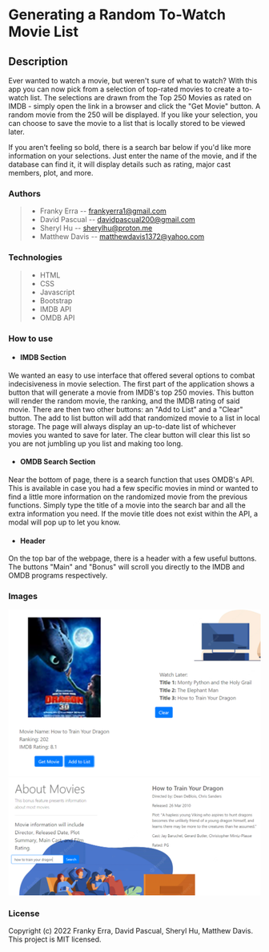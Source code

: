 # Generating a Random To-Watch Movie List 

## Description
Ever wanted to watch a movie, but weren't sure of what to watch? With this app you can now pick from a selection of top-rated movies to create a to-watch list. The selections are drawn from the Top 250 Movies as rated on IMDB - simply open the link in a browser and click the "Get Movie" button. A random movie from the 250 will be displayed. If you like your selection, you can choose to save the movie to a list that is locally stored to be viewed later. 

If you aren't feeling so bold, there is a search bar below if you'd like more information on your selections. Just enter the name of the movie, and if the database can find it, it will display details such as rating, major cast members, plot, and more. 

### Authors
>- Franky Erra --  frankyerra1@gmail.com
>- David Pascual
 -- davidpascual200@gmail.com
>- Sheryl Hu
 -- sherylhu@proton.me
>- Matthew Davis 
 -- matthewdavis1372@yahoo.com

### Technologies 
>- HTML
>- CSS
>- Javascript
>- Bootstrap
>- IMDB API
>- OMDB API

### How to use


- #### IMDB Section

We wanted an easy to use interface that offered several options to combat indecisiveness in movie selection. The first part of the application shows a button 
that will generate a movie from IMDB's top 250 movies. This button will render the random movie, the ranking, and the IMDB rating of said movie.
There are then two other buttons: an "Add to List" and a "Clear" button. The add to list button will add that randomized movie to a list in local storage.
The page will always display an up-to-date list of whichever movies you wanted to save for later. The clear button will clear this list so you are not jumbling 
up you list and making too long.

- #### OMDB Search Section

Near the bottom of page, there is a search function that uses OMDB's API. This is available in case you had a few specific movies in mind or wanted to find 
a little more information on the randomized movie from the previous functions. Simply type the title of a movie into the search bar and all the extra 
information you need. If the movie title does not exist within the API, a modal will pop up to let you know.
 
 - #### Header

On the top bar of the webpage, there is a header with a few useful buttons. The buttons "Main" and "Bonus" will scroll you directly to the IMDB and OMDB
programs respectively. 

### Images
![First screenshot of deployed app](./assets/images/screenshot1.PNG)
![Second screenshot of deployed app](./assets/images/screenshot2.PNG)

### License
Copyright (c) 2022 Franky Erra, David Pascual, Sheryl Hu, Matthew Davis.
This project is MIT licensed. 
